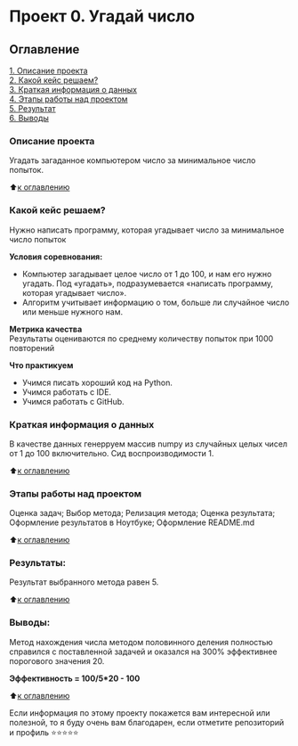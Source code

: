 # Проект 0. Угадай число

## Оглавление  
[1. Описание проекта](.README.md#Описание-проекта)  
[2. Какой кейс решаем?](.README.md#Какой-кейс-решаем)  
[3. Краткая информация о данных](.README.md#Краткая-информация-о-данных)  
[4. Этапы работы над проектом](.README.md#Этапы-работы-над-проектом)  
[5. Результат](.README.md#Результат)    
[6. Выводы](.README.md#Выводы) 

### Описание проекта    
Угадать загаданное компьютером число за минимальное число попыток.

:arrow_up:[к оглавлению](_)


### Какой кейс решаем?    
Нужно написать программу, которая угадывает число за минимальное число попыток

**Условия соревнования:**  
- Компьютер загадывает целое число от 1 до 100, и нам его нужно угадать. Под «угадать», подразумевается «написать программу, которая угадывает число».
- Алгоритм учитывает информацию о том, больше ли случайное число или меньше нужного нам.

**Метрика качества**     
Результаты оцениваются по среднему количеству попыток при 1000 повторений

**Что практикуем**     

* Учимся писать хороший код на Python.
* Учимся работать с IDE.
* Учимся работать с GitHub.



### Краткая информация о данных
В качестве данных генерруем массив numpy из случайных целых чисел от 1 до 100 включительно.
Сид воспроизводимости 1.
  
:arrow_up:[к оглавлению](.README.md#Оглавление)


### Этапы работы над проектом  
Оценка задач;
Выбор метода;
Релизация метода;
Оценка результата;
Оформление результатов в Ноутбуке;
Оформление README.md

:arrow_up:[к оглавлению](.README.md#Оглавление)


### Результаты:  
Результат выбранного метода равен 5.

:arrow_up:[к оглавлению](.README.md#Оглавление)


### Выводы:  
Метод нахождения числа методом половинного деления полностью справился с поставленной задачей и оказался на 300% эффективнее порогового значения 20.

**Эффективность = 100/5*20 - 100**

:arrow_up:[к оглавлению](.README.md#Оглавление)


Если информация по этому проекту покажется вам интересной или полезной, то я буду очень вам благодарен, если отметите репозиторий и профиль ⭐️⭐️⭐️⭐️⭐️